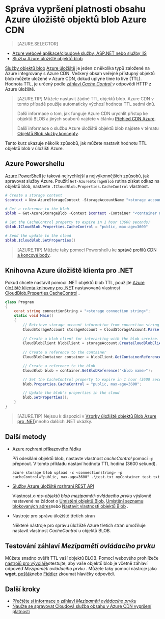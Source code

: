 <properties
 pageTitle="Správa vypršení platnosti obsahu Azure úložiště objektů blob Azure CDN | Microsoft Azure"
 description="Informace o možnostech pro řízení time-to-live pro objekty BLOB v Azure CDN ukládání do mezipaměti."
 services="cdn"
 documentationCenter=""
 authors="camsoper"
 manager="erikre"
 editor=""/>
<tags
 ms.service="cdn"
 ms.workload="media"
 ms.tgt_pltfrm="na"
 ms.devlang="multiple"
 ms.topic="article"
 ms.date="09/15/2016"
 ms.author="casoper"/>


# <a name="manage-expiration-of-azure-storage-blob-content-in-azure-cdn"></a>Správa vypršení platnosti obsahu Azure úložiště objektů blob Azure CDN

> [AZURE.SELECTOR]
- [Azure webové aplikace/cloudové služby, ASP.NET nebo služby IIS](cdn-manage-expiration-of-cloud-service-content.md)
- [Služba Azure úložiště objektů blob](cdn-manage-expiration-of-blob-content.md)

[Služby objektů blob](../storage/storage-introduction.md#blob-storage) [Azure úložiště](../storage/storage-introduction.md) je jeden z několika typů založené na Azure integrovaný s Azure CDN.  Veškerý obsah veřejně přístupný objektů blob můžete uložené v Azure CDN, dokud uplyne time to live (TTL).  Hodnota TTL, je určený podle [záhlaví *Cache Control* ](http://www.w3.org/Protocols/rfc2616/rfc2616-sec14.html#sec14.9) v odpovědi HTTP z Azure úložiště.

>[AZURE.TIP] Můžete nastavit žádné TTL objektů blob.  Azure CDN v tomto případě použije automaticky výchozí hodnota TTL sedmi dnů.
>
>Další informace o tom, jak funguje Azure CDN urychlit přístup ke objektů BLOB a jiných souborů najdete v článku [Přehled CDN Azure](./cdn-overview.md).
>
>Další informace o službu Azure úložiště objektů blob najdete v tématu [Objektů Blob služby koncepty](https://msdn.microsoft.com/library/dd179376.aspx). 

Tento kurz ukazuje několik způsobů, jak můžete nastavit hodnotu TTL objektů blob v úložišti Azure.  

## <a name="azure-powershell"></a>Azure Powershellu

[Azure PowerShell](../powershell-install-configure.md) je taková nejrychlejší a nejvýkonnějších způsobů, jak spravovat služby Azure.  Použití `Get-AzureStorageBlob` rutina získat odkaz na objektů blob, nastavte `.ICloudBlob.Properties.CacheControl` vlastnost. 

```powershell
# Create a storage context
$context = New-AzureStorageContext -StorageAccountName "<storage account name>" -StorageAccountKey "<storage account key>"

# Get a reference to the blob
$blob = Get-AzureStorageBlob -Context $context -Container "<container name>" -Blob "<blob name>"

# Set the CacheControl property to expire in 1 hour (3600 seconds)
$blob.ICloudBlob.Properties.CacheControl = "public, max-age=3600"

# Send the update to the cloud
$blob.ICloudBlob.SetProperties()
```

>[AZURE.TIP] Můžete taky pomocí Powershellu ke [správě profilů CDN a koncové body](./cdn-manage-powershell.md).

## <a name="azure-storage-client-library-for-net"></a>Knihovna Azure úložiště klienta pro .NET

Pokud chcete nastavit pomocí .NET objektů blob TTL, použijte [Azure úložiště klienta knihovny pro .NET](../storage/storage-dotnet-how-to-use-blobs.md) nastavovaná vlastnost [CloudBlob.Properties.CacheControl](https://msdn.microsoft.com/library/microsoft.windowsazure.storage.blob.blobproperties.cachecontrol.aspx) .

```csharp
class Program
{
    const string connectionString = "<storage connection string>";
    static void Main()
    {
        // Retrieve storage account information from connection string
        CloudStorageAccount storageAccount = CloudStorageAccount.Parse(connectionString);
        
        // Create a blob client for interacting with the blob service.
        CloudBlobClient blobClient = storageAccount.CreateCloudBlobClient();
        
        // Create a reference to the container
        CloudBlobContainer container = blobClient.GetContainerReference("<container name>");

        // Create a reference to the blob
        CloudBlob blob = container.GetBlobReference("<blob name>");

        // Set the CacheControl property to expire in 1 hour (3600 seconds)
        blob.Properties.CacheControl = "public, max-age=3600";

        // Update the blob's properties in the cloud
        blob.SetProperties();
    }
}
```

>[AZURE.TIP] Nejsou k dispozici v [Vzorky úložiště objektů Blob Azure pro .NET](https://azure.microsoft.com/documentation/samples/storage-blob-dotnet-getting-started/)mnoho dalších .NET ukázky.

## <a name="other-methods"></a>Další metody

- [Azure rozhraní příkazového řádku](../xplat-cli-install.md)

    Při odesílání objektů blob, nastavte vlastnost *cacheControl* pomocí `-p` přepnout.  V tomto příkladu nastaví hodnota TTL hodina (3600 sekund).

    ```text
    azure storage blob upload -c <connectionstring> -p cacheControl="public, max-age=3600" .\test.txt myContainer test.txt
    ```

- [Služby Azure úložiště rozhraní REST API](https://msdn.microsoft.com/library/azure/dd179355.aspx)

    Vlastnost *x-ms-objektů blob mezipaměti-ovládacího prvku* výslovně nastavené na žádost o [Umístění objektů Blob](https://msdn.microsoft.com/en-us/library/azure/dd179451.aspx), [Umístění seznamu blokovaných adres](https://msdn.microsoft.com/en-us/library/azure/dd179467.aspx)nebo [Nastavit vlastnosti objektů Blob](https://msdn.microsoft.com/library/azure/ee691966.aspx) .

- Nástroje pro správu úložiště třetích stran

    Některé nástroje pro správu úložiště Azure třetích stran umožňuje nastavit vlastnost *CacheControl* u objektů BLOB. 

## <a name="testing-the-cache-control-header"></a>Testování záhlaví *Mezipaměti ovládacího prvku*

Můžete snadno ověřit TTL vaší objektů BLOB.  Pomocí webového prohlížeče [nástrojů pro vývojáře](https://developer.microsoft.com/microsoft-edge/platform/documentation/f12-devtools-guide/)otestujte, aby vaše objektů blob je včetně záhlaví odpověď *Mezipaměti ovládacího prvku* .  Můžete taky pomocí nástroje jako **wget**, [pošťák](https://www.getpostman.com/)nebo [Fiddler](http://www.telerik.com/fiddler) zkoumat hlavičky odpovědi.

## <a name="next-steps"></a>Další kroky

- [Přečtěte si informace o záhlaví *Mezipaměti ovládacího prvku*](http://www.w3.org/Protocols/rfc2616/rfc2616-sec14.html#sec14.9)
- [Naučte se spravovat Cloudová služba obsahu v Azure CDN vypršení platnosti](./cdn-manage-expiration-of-cloud-service-content.md)

